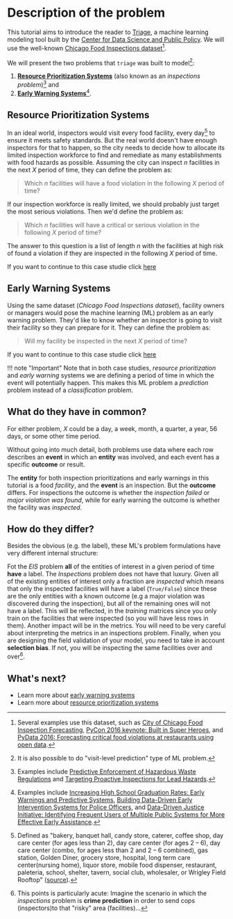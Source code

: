 # Description of the problem

This tutorial aims to introduce the reader to
[Triage](https://github.com/dssg/triage), a machine learning modeling
tool built by the [Center for Data Science and Public
Policy](https://dsapp.uchicago.edu). We will use the well-known
[Chicago Food Inspections
dataset](https://data.cityofchicago.org/Health-Human-Services/Food-Inspections/4ijn-s7e5)[^1].

We will present the two problems that `triage` was built to model[^2]:

1.  [**Resource Prioritization Systems**](inspections.md) (also known as an *inspections problem*)[^3] and
2.  [**Early Warning Systems**](eis.md)[^4].


## Resource Prioritization Systems

In an ideal world, inspectors would visit every food
facility, every day[^5] to ensure it meets safety standards. But the
real world doesn't have enough inspectors for that to happen, so the
city needs to decide how to allocate its limited inspection workforce
to find and remediate as many establishments with food hazards as
possible. Assuming the city can inspect $n$ facilities in the next
$X$ period of time, they can define the problem as:

> Which $n$ facilities will have a food violation in the following $X$ period of time?

If our inspection workforce is really limited, we should probably just
target the most serious violations. Then we'd define the problem as:

> Which $n$ facilities will have a critical or serious violation in the following $X$ period of time?

The answer to this question is a list of length $n$ with the
facilities at high risk of found a violation if they are inspected in
the following $X$ period of time.

If you want to continue to this case studie click [here](inspections.md)

## Early Warning Systems

Using the same dataset (*Chicago Food Inspections dataset*), facility
owners or managers would pose the
machine learning (ML) problem as an early warning problem. They'd like
to know whether an inspector is going to visit their facility so they
can prepare for it. They can define the problem as:

> Will my facility be inspected in the next $X$ period of time?

If you want to continue to this case studie click [here](eis.md)

!!! note "Important"
    Note that in both case studies, *resource prioritization* and
    *early warning* systems we are defining a period of time in which
    the event will potentially happen. This makes this ML problem a
    _prediction_ problem instead of a _classification_ problem.


## What do they have in common?

For either problem, $X$ could be a day, a week, month, a quarter, a
year, 56 days, or some other time period.

Without going into much detail, both problems use data where each row
describes an **event** in which an **entity** was involved, and each
event has a specific **outcome** or result.

The **entity** for both inspection prioritizations and early warnings
in this tutorial is a food *facility*, and the **event** is an
inspection. But the **outcome** differs. For inspections the outcome
is whether the *inspection failed* or *major violation was found*, while for early
warning the outcome is whether the facility was *inspected*.

## How do they differ?

Besides the obvious (e.g. the label), these ML's problem formulations have
very different internal structure:

Fot the *EIS* problem **all** of the entities of interest in a given
period of time **have** a label. The *Inspections* problem does not
have that luxury. Given all of the existing entities of interest only a
fraction are *inspected* which means that only the inspected
facilities will have a label (`True/False`) since these are the only
entities with a known outcome (e.g a major violation was discovered
during the inspection), but all of the remaining ones
will not have a label. This
will be reflected, in the *training* matrices since you only
train on the facilities that were inspected (so you will have less
rows in them). Another impact will be in the metrics. You will need to be
very careful about interpreting the metrics in an inspections
problem. Finally, when you are designing the field validation of your
model, you need to take in account **selection bias**. If not, you
will be inspecting the same facilities over and over[^6].


## What's next?

- Learn more about [early warning systems](eis.md)
- Learn more about [resource prioritization systems](inspections.md)


[^1]: Several examples use this dataset, such as [City of Chicago Food Inspection Forecasting](https://chicago.github.io/food-inspections-evaluation/), [PyCon 2016 keynote: Built in Super Heroes](https://youtu.be/lyDLAutA88s), and [PyData 2016: Forecasting critical food violations at restaurants using open data](https://youtu.be/1dKonIT-Yak).

[^2]: It is also possible to do "visit-level prediction" type of ML problem.

[^3]: Examples include [Predictive Enforcement of Hazardous Waste Regulations](http://www.datasciencepublicpolicy.org/projects/energy-and-environment/) and [Targeting Proactive Inspections for Lead Hazards](http://www.datasciencepublicpolicy.org/projects/public-health/poison-prevention/).

[^4]: Examples include [Increasing High School Graduation Rates: Early Warnings and Predictive Systems](http://www.datasciencepublicpolicy.org/projects/education/), [Building Data-Driven Early Intervention Systems for Police Officers](http://www.datasciencepublicpolicy.org/projects/public-safety/), and [Data-Driven Justice Initiative: Identifying Frequent Users of Multiple Public Systems for More Effective Early Assistance](http://www.datasciencepublicpolicy.org/projects/criminal-justice/).

[^5]: Defined as "bakery, banquet hall, candy store, caterer, coffee shop, day care center (for ages less than 2), day care center (for ages 2 – 6), day care center (combo, for ages less than 2 and 2 – 6 combined), gas station, Golden Diner, grocery store, hospital, long term care center(nursing home), liquor store, mobile food dispenser, restaurant, paleteria, school, shelter, tavern, social club, wholesaler, or Wrigley Field Rooftop" ([source](https://data.cityofchicago.org/api/views/4ijn-s7e5/files/O9cwLJ4wvxQJ2MirxkNzAUCCMQiM31DMzRkckMsKlxc?download=true&filename=foodinspections_description.pdf)).

[^6]:This points is particularly acute: Imagine the scenario in which the *inspections* problem is **crime prediction** in order to send cops (inspectors)to that "risky" area (facilities)&#x2026;

